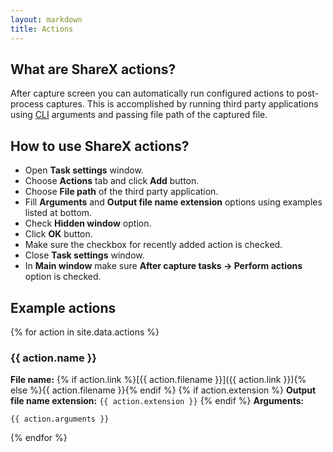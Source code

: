 ```yaml
---
layout: markdown
title: Actions
---
```


## What are ShareX actions?

After capture screen you can automatically run configured actions to post-process captures. This is accomplished by running third party applications using [CLI](https://en.wikipedia.org/wiki/Command-line_interface) arguments and passing file path of the captured file.

## How to use ShareX actions?

* Open **Task settings** window.
* Choose **Actions** tab and click **Add** button.
* Choose **File path** of the third party application.
* Fill **Arguments** and **Output file name extension** options using examples listed at bottom.
* Check **Hidden window** option.
* Click **OK** button.
* Make sure the checkbox for recently added action is checked.
* Close **Task settings** window.
* In **Main window** make sure **After capture tasks -> Perform actions** option is checked.

## Example actions

{% for action in site.data.actions %}
### {{ action.name }}  
**File name:** {% if action.link %}[{{ action.filename }}]({{ action.link }}){% else %}{{ action.filename }}{% endif %}  {% if action.extension %}
**Output file name extension:** `{{ action.extension }}`  {% endif %}
**Arguments:**
```
{{ action.arguments }}
```
{% endfor %}